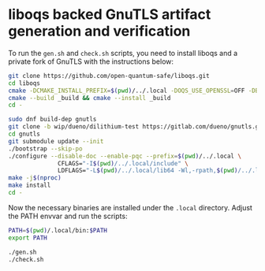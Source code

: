 # liboqs backed GnuTLS artifact generation and verification

To run the `gen.sh` and `check.sh` scripts, you need to install liboqs
and a private fork of GnuTLS with the instructions below:

```sh
git clone https://github.com/open-quantum-safe/liboqs.git
cd liboqs
cmake -DCMAKE_INSTALL_PREFIX=$(pwd)/../.local -DOQS_USE_OPENSSL=OFF -DBUILD_SHARED_LIBS=ON -S . -B _build
cmake --build _build && cmake --install _build
cd -
```

```sh
sudo dnf build-dep gnutls
git clone -b wip/dueno/dilithium-test https://gitlab.com/dueno/gnutls.git
cd gnutls
git submodule update --init
./bootstrap --skip-po
./configure --disable-doc --enable-pqc --prefix=$(pwd)/../.local \
	          CFLAGS="-I$(pwd)/../.local/include" \
	          LDFLAGS="-L$(pwd)/../.local/lib64 -Wl,-rpath,$(pwd)/../.local/lib64"
make -j$(nproc)
make install
cd -
```

Now the necessary binaries are installed under the `.local` directory.
Adjust the PATH envvar and run the scripts:

```sh
PATH=$(pwd)/.local/bin:$PATH
export PATH

./gen.sh
./check.sh
```
